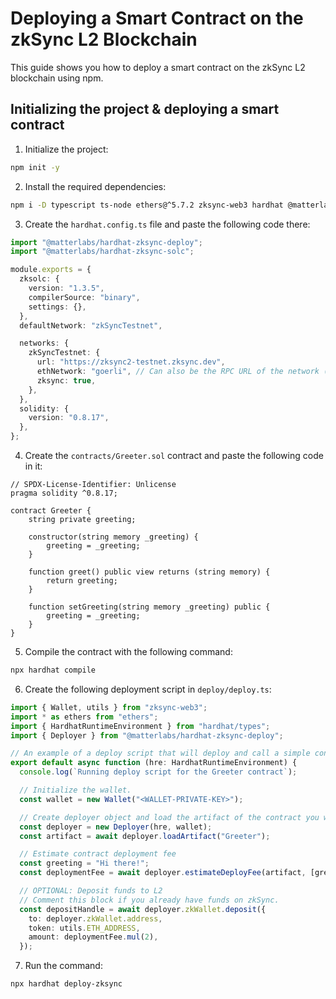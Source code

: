 # Deploying a Smart Contract on the zkSync L2 Blockchain

This guide shows you how to deploy a smart contract on the zkSync L2 blockchain using npm.

## Initializing the project & deploying a smart contract

1. Initialize the project:

```bash
npm init -y
```


2. Install the required dependencies:

```bash
npm i -D typescript ts-node ethers@^5.7.2 zksync-web3 hardhat @matterlabs/hardhat-zksync-solc @matterlabs/hardhat-zksync-verify @matterlabs/hardhat-zksync-deploy
```


3. Create the `hardhat.config.ts` file and paste the following code there:

```typescript
import "@matterlabs/hardhat-zksync-deploy";
import "@matterlabs/hardhat-zksync-solc";

module.exports = {
  zksolc: {
    version: "1.3.5",
    compilerSource: "binary",
    settings: {},
  },
  defaultNetwork: "zkSyncTestnet",

  networks: {
    zkSyncTestnet: {
      url: "https://zksync2-testnet.zksync.dev",
      ethNetwork: "goerli", // Can also be the RPC URL of the network (e.g. `https://goerli.infura.io/v3/<API_KEY>`)
      zksync: true,
    },
  },
  solidity: {
    version: "0.8.17",
  },
};
```


4. Create the `contracts/Greeter.sol` contract and paste the following code in it:

```solidity
// SPDX-License-Identifier: Unlicense
pragma solidity ^0.8.17;

contract Greeter {
    string private greeting;

    constructor(string memory _greeting) {
        greeting = _greeting;
    }

    function greet() public view returns (string memory) {
        return greeting;
    }

    function setGreeting(string memory _greeting) public {
        greeting = _greeting;
    }
}
```

5. Compile the contract with the following command:

```bash
npx hardhat compile
```

6. Create the following deployment script in `deploy/deploy.ts`:

```typescript
import { Wallet, utils } from "zksync-web3";
import * as ethers from "ethers";
import { HardhatRuntimeEnvironment } from "hardhat/types";
import { Deployer } from "@matterlabs/hardhat-zksync-deploy";

// An example of a deploy script that will deploy and call a simple contract.
export default async function (hre: HardhatRuntimeEnvironment) {
  console.log(`Running deploy script for the Greeter contract`);

  // Initialize the wallet.
  const wallet = new Wallet("<WALLET-PRIVATE-KEY>");

  // Create deployer object and load the artifact of the contract you want to deploy.
  const deployer = new Deployer(hre, wallet);
  const artifact = await deployer.loadArtifact("Greeter");

  // Estimate contract deployment fee
  const greeting = "Hi there!";
  const deploymentFee = await deployer.estimateDeployFee(artifact, [greeting]);

  // OPTIONAL: Deposit funds to L2
  // Comment this block if you already have funds on zkSync.
  const depositHandle = await deployer.zkWallet.deposit({
    to: deployer.zkWallet.address,
    token: utils.ETH_ADDRESS,
    amount: deploymentFee.mul(2),
  });
```

7. Run the command:
```bash
npx hardhat deploy-zksync
```
